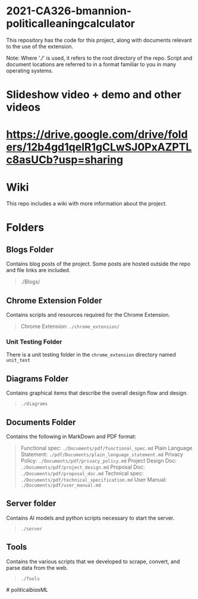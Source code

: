 # 2021-CA326-bmannion-politicalleaningcalculator

This repository has the code for this project, along with documents relevant to the use of the extension.

Note: Where './' is used, it refers to the root directory of the repo.
Script and document locations are referred to in a format familiar to you in many operating systems.

# Slideshow video + demo and other videos

# https://drive.google.com/drive/folders/12b4gd1qelR1gCLwSJ0PxAZPTLc8asUCb?usp=sharing

# Wiki

This repo includes a wiki with more information about the project.

# Folders


## Blogs Folder

Contains blog posts of the project. Some posts are hosted outside the repo and file links are included.

> ./Blogs/

## Chrome Extension Folder

Contains scripts and resources required for the Chrome Extension.

> Chrome Extension: ``./chrome_extension/``

### Unit Testing Folder

There is a unit testing folder in the ``chrome_extension`` directory named ``unit_test``

## Diagrams Folder

Contains graphical items that describe the overall design flow and design.

> ``./diagrams``

## Documents  Folder

Contains the following in MarkDown and PDF format:

> Functional spec: ``./Documents/pdf/functional_spec.md``
> Plain Language Statement: ``./pdf/Documents/plain_language_statement.md``
> Privacy Policy: ``./Documents/pdf/privacy_policy.md``
> Project Design Doc: ``./Documents/pdf/project_design.md``
> Proposal Doc: ``./Documents/pdf/proposal_doc.md``
> Technical spec: ``./Documents/pdf/technical_specification.md``
> User Manual: ``./Documents/pdf/user_manual.md``


## Server folder

Contains AI models and python scripts necessary to start the server.

> ``./server``

## Tools

Contains the various scripts that we developed to scrape, convert, and parse data from the web.

> ``./Tools``



#   p o l i t i c a l _ b i a s _ M L  
 